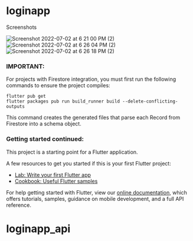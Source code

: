 # loginapp

Screenshots

![Screenshot 2022-07-02 at 6 21 00 PM (2)](https://user-images.githubusercontent.com/42794828/177001611-dbd86f65-d9b5-48f8-b50b-1c97ef54da73.png)
![Screenshot 2022-07-02 at 6 26 04 PM (2)](https://user-images.githubusercontent.com/42794828/177002048-cb7bb8ec-a5a5-4e2a-858e-3f7bc36dc4f4.png)
![Screenshot 2022-07-02 at 6 26 18 PM (2)](https://user-images.githubusercontent.com/42794828/177001920-ed372092-7093-40fc-a3d4-1f67a33fdd4f.png)


### IMPORTANT:

For projects with Firestore integration, you must first run the following commands to ensure the project compiles:

```
flutter pub get
flutter packages pub run build_runner build --delete-conflicting-outputs
```

This command creates the generated files that parse each Record from Firestore into a schema object.

### Getting started continued:

This project is a starting point for a Flutter application.

A few resources to get you started if this is your first Flutter project:

- [Lab: Write your first Flutter app](https://flutter.dev/docs/get-started/codelab)
- [Cookbook: Useful Flutter samples](https://flutter.dev/docs/cookbook)

For help getting started with Flutter, view our
[online documentation](https://flutter.dev/docs), which offers tutorials,
samples, guidance on mobile development, and a full API reference.
# loginapp_api
